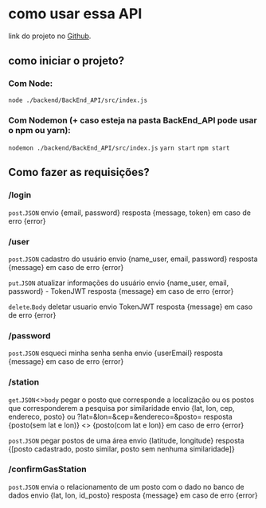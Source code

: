 # como usar essa API

link do projeto no [Github](https://github.com/GasFinder1/GasFinder).

## como iniciar o projeto?

### Com Node:
`node ./backend/BackEnd_API/src/index.js`

### Com Nodemon (+ caso esteja na pasta BackEnd_API pode usar o npm ou yarn):
`nodemon ./backend/BackEnd_API/src/index.js`
`yarn start`
`npm start`

## Como fazer as requisições?

### /login
`post`.`JSON` 
envio {email, password}
resposta {message, token} em caso de erro {error}


### /user
`post`.`JSON`  cadastro do usuário
envio {name_user, email, password}
resposta {message} em caso de erro {error}

`put`.`JSON` atualizar informações do usuário
envio {name_user, email, password} - TokenJWT
resposta {message} em caso de erro {error}

`delete`.`Body` deletar usuario
envio TokenJWT
resposta {message} em caso de erro {error}


### /password
`post`.`JSON` esqueci minha senha senha
envio {userEmail}
resposta {message} em caso de erro {error}


### /station
`get`.`JSON`<>`body` pegar o posto que corresponde a localização ou os postos que corresponderem a pesquisa por similaridade
envio {lat, lon, cep, endereco, posto} ou ?lat=&lon=&cep=&endereco=&posto=
resposta {posto(sem lat e lon)} <> {posto(com lat e lon)} em caso de erro {error}

`post`.`JSON` pegar postos de uma área
envio {latitude, longitude}
resposta {[posto cadastrado, posto similar, posto sem nenhuma similaridade]}


### /confirmGasStation
`post`.`JSON` envia o relacionamento de um posto com o dado no banco de dados
envio {lat, lon, id_posto}
resposta {message} em caso de erro {error}